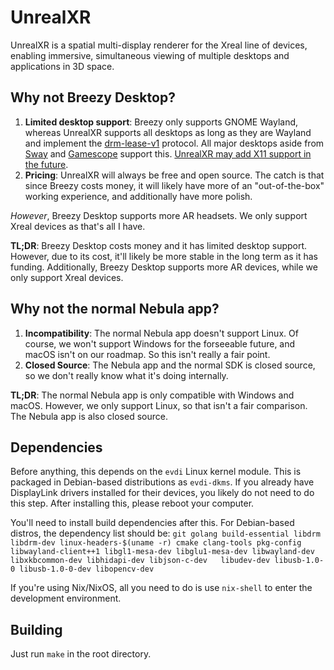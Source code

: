 # UnrealXR

UnrealXR is a spatial multi-display renderer for the Xreal line of devices, enabling immersive, simultaneous viewing of multiple desktops and applications in 3D space.

## Why not Breezy Desktop?

1. **Limited desktop support**: Breezy only supports GNOME Wayland, whereas UnrealXR supports all desktops as long as they are Wayland and implement the [drm-lease-v1](https://wayland.app/protocols/drm-lease-v1) protocol. All major desktops aside from [Sway](https://swaywm.org/) and [Gamescope](https://wiki.archlinux.org/title/Gamescope) support this. [UnrealXR may add X11 support in the future](https://git.terah.dev/imterah/unrealxr/issues/1).
2. **Pricing**: UnrealXR will always be free and open source. The catch is that since Breezy costs money, it will likely have more of an "out-of-the-box" working experience, and additionally have more polish.

*However*, Breezy Desktop supports more AR headsets. We only support Xreal devices as that's all I have.

**TL;DR**: Breezy Desktop costs money and it has limited desktop support. However, due to its cost, it'll likely be more stable in the long term as it has funding. Additionally, Breezy Desktop supports more AR devices, while we only support Xreal devices.

## Why not the normal Nebula app?

1. **Incompatibility**: The normal Nebula app doesn't support Linux. Of course, we won't support Windows for the forseeable future, and macOS isn't on our roadmap. So this isn't really a fair point.
2. **Closed Source**: The Nebula app and the normal SDK is closed source, so we don't really know what it's doing internally.

**TL;DR**: The normal Nebula app is only compatible with Windows and macOS. However, we only support Linux, so that isn't a fair comparison. The Nebula app is also closed source.

## Dependencies

Before anything, this depends on the `evdi` Linux kernel module. This is packaged in Debian-based distributions as `evdi-dkms`. If you already have DisplayLink drivers installed for their devices, you likely do not need to do this step. After installing this, please reboot your computer.

You'll need to install build dependencies after this. For Debian-based distros, the dependency list should be: `git golang build-essential libdrm libdrm-dev linux-headers-$(uname -r) cmake clang-tools pkg-config libwayland-client++1 libgl1-mesa-dev libglu1-mesa-dev libwayland-dev libxkbcommon-dev libhidapi-dev libjson-c-dev	libudev-dev libusb-1.0-0 libusb-1.0-0-dev libopencv-dev`

If you're using Nix/NixOS, all you need to do is use `nix-shell` to enter the development environment.

## Building

Just run `make` in the root directory.
